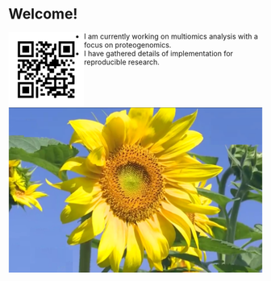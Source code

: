 # Welcome!
<img src="https://github.com/jinghuazhao/jinghuazhao/blob/master/jhz-50.png" align="left" />

- I am currently working on multiomics analysis with a focus on proteogenomics.
- I have gathered details of implementation for reproducible research.

![](https://github.com/jinghuazhao/jinghuazhao/blob/master/gansubaiyin.svg)
